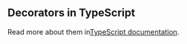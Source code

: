 ## Decorators in TypeScript
Read more about them in[TypeScript documentation](https://www.typescriptlang.org/docs/handbook/decorators.html).
